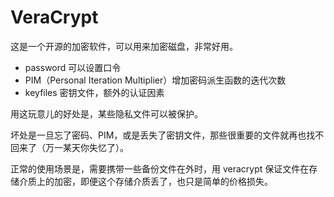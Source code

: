 # VeraCrypt

这是一个开源的加密软件，可以用来加密磁盘，非常好用。

- password 可以设置口令
- PIM（Personal Iteration Multiplier）增加密码派生函数的迭代次数
- keyfiles 密钥文件，额外的认证因素

用这玩意儿的好处是，某些隐私文件可以被保护。

坏处是一旦忘了密码、PIM，或是丢失了密钥文件，那些很重要的文件就再也找不回来了（万一某天你失忆了）。

正常的使用场景是，需要携带一些备份文件在外时，用 veracrypt 保证文件在存储介质上的加密，即便这个存储介质丢了，也只是简单的价格损失。
